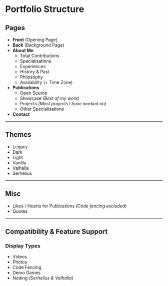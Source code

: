 # Portfolio Structure

## Pages
- **Front** (Opening Page)  
- **Back** (Background Page)  
- **About Me**
  - Total Contributions
  - Specialisations
  - Experiences
  - History & Past
  - Philosophy
  - Availability (+ Time Zone)
- **Publications**
  - Open Source
  - Showcase *(Best of my work)*
  - Projects *(Most projects I have worked on)*
  - Other Specialisations
- **Contact**

---

## Themes
- Legacy
- Dark
- Light
- Vanilla
- Valhalla
- Serhelius

---

## Misc
- Likes / Hearts for Publications *(Code fencing excluded)*
- Quotes

---

## Compatibility & Feature Support

### Display Types
- Videos
- Photos
- Code Fencing
- Demo Games
- Noding *(Serhelius & Valhalla)*

